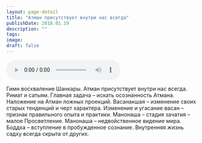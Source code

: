 ```yaml
---
layout: page-detail
title: "Атман присутствует внутри нас всегда"
publishDate: 2018.01.19
description: ""
tags:
image:
draft: false
---
```


<audio title="2018.01.19 - Атман присутствует внутри нас всегда.mp3" src="https://filer-api.advayta.org/v1.0/public/files/73935" controls=""></audio>

 Гимн восхваление Шанкары. Атман присутствует внутри нас всегда. Римат и сатьям. Главная задача – искать осознанность Атмана. Наложение на Атман ложных проекций. Васанакшая – изменение своих старых тенденций и черт характера. Изменение и угасание васан – признак правильного опыта и практики. Манонаша – стадия зачатия – малое Просветление. Манонаша – недвойственное видение мира. Боддха – вступление в пробужденное сознание. Внутренняя жизнь садху всегда скрыта от других. 

  
